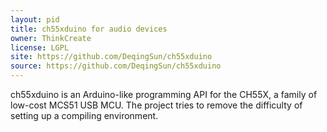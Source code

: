 ```yaml
---
layout: pid
title: ch55xduino for audio devices
owner: ThinkCreate
license: LGPL
site: https://github.com/DeqingSun/ch55xduino
source: https://github.com/DeqingSun/ch55xduino
---
```

ch55xduino is an Arduino-like programming API for the CH55X, a family of low-cost MCS51 USB MCU. The project tries to remove the difficulty of setting up a compiling environment. 
